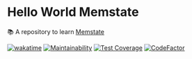 # Hello World Memstate

:books: A repository to learn [Memstate](https://memstate.io/)

[![wakatime](https://wakatime.com/badge/github/GuilhermeStracini/hello-world-memstate.svg)](https://wakatime.com/badge/github/GuilhermeStracini/hello-world-memstate)
[![Maintainability](https://api.codeclimate.com/v1/badges/a5036e726d1b5590a36c/maintainability)](https://codeclimate.com/github/GuilhermeStracini/hello-world-memstate/maintainability)
[![Test Coverage](https://api.codeclimate.com/v1/badges/a5036e726d1b5590a36c/test_coverage)](https://codeclimate.com/github/GuilhermeStracini/hello-world-memstate/test_coverage)
[![CodeFactor](https://www.codefactor.io/repository/github/GuilhermeStracini/hello-world-memstate/badge)](https://www.codefactor.io/repository/github/GuilhermeStracini/hello-world-memstate)
